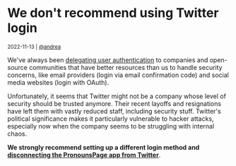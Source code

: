 # We don't recommend using Twitter login

<small>2022-11-13 | [@andrea](/@andrea)</small>

We've always been [delegating user authentication](https://avris.it/blog/passwords-are-passé)
to companies and open-source communities that have better resources than us to handle security concerns,
like email providers (login via email confirmation code) and social media websites (login with OAuth).

Unfortunately, it seems that Twitter might not be a company whose level of security should be trusted anymore.
Their recent layoffs and resignations have left them with vastly reduced staff, including security stuff.
Twitter's political significance makes it particularly vulnerable to hacker attacks, especially now
when the company seems to be struggling with internal chaos.

**We strongly recommend setting up a different login method
and [disconnecting the PronounsPage app from Twitter](https://twitter.com/settings/connected_apps)**.

[comment]: <> (https://twitter.com/IanColdwater/status/1592281503610048512)
[comment]: <> (https://twitter.com/ihearthestia/status/1590888585825521665)
[comment]: <> (https://twitter.com/iteamon/status/1590736948540284928)
[comment]: <> (https://twitter.com/TCBullfrog/status/1590866499862147073)
[comment]: <> (https://twitter.com/zsoltsandor/status/1590836099798413312)
